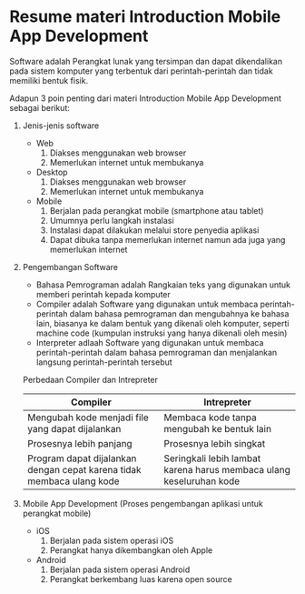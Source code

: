 # Resume materi Introduction Mobile App Development

Software adalah Perangkat lunak yang tersimpan dan dapat dikendalikan pada sistem komputer yang terbentuk dari perintah-perintah dan tidak memiliki bentuk fisik.

Adapun 3 poin penting dari materi Introduction Mobile App Development sebagai berikut:
1. Jenis-jenis software 
   - Web
     1. Diakses menggunakan web browser
     2.  Memerlukan internet untuk membukanya
   - Desktop
     1. Diakses menggunakan web browser
     2.  Memerlukan internet untuk membukanya
   - Mobile
     1. Berjalan pada perangkat mobile (smartphone atau tablet)
     2. Umumnya perlu langkah instalasi
     3. Instalasi dapat dilakukan melalui store penyedia aplikasi
     4. Dapat dibuka tanpa memerlukan internet namun ada juga yang memerlukan internet

2. Pengembangan Software
   - Bahasa Pemrograman adalah Rangkaian teks yang digunakan untuk memberi perintah kepada komputer
   - Compiler adalah Software yang digunakan untuk membaca perintah-perintah dalam bahasa pemrograman dan mengubahnya ke bahasa lain, biasanya ke dalam bentuk yang dikenali oleh komputer, seperti machine code (kumpulan instruksi yang hanya dikenali oleh mesin)
   - Interpreter adlaah Software yang digunakan untuk membaca perintah-perintah dalam bahasa pemrograman dan menjalankan langsung perintah-perintah tersebut
   
   Perbedaan Compiler dan Intrepreter
   
   |Compiler        |Intrepreter                    |
   |----------------|-------------------------------|
   |Mengubah kode menjadi file yang dapat dijalankan | Membaca kode tanpa mengubah ke bentuk lain |
   |Prosesnya lebih panjang | Prosesnya lebih singkat |
   |Program dapat dijalankan dengan cepat karena tidak membaca ulang kode |Seringkali lebih lambat karena harus membaca ulang keseluruhan kode |

3. Mobile App Development (Proses pengembangan aplikasi untuk perangkat mobile)
    - iOS
      1. Berjalan pada sistem operasi iOS
      2. Perangkat hanya dikembangkan oleh Apple
    - Android
      1. Berjalan pada sistem operasi Android
      2. Perangkat berkembang luas karena open source
